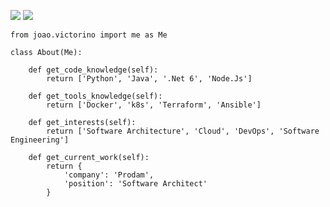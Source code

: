 [![](https://img.shields.io/badge/LinkedIn-joaovictorino-blue)](https://www.linkedin.com/in/joao-victorino/)
[![](https://img.shields.io/badge/Gmail-jhvictorino@mail.com-red)](mailto:jhvictorino@gmail.com)

```python3
from joao.victorino import me as Me

class About(Me):

    def get_code_knowledge(self):
        return ['Python', 'Java', '.Net 6', 'Node.Js']

    def get_tools_knowledge(self):
        return ['Docker', 'k8s', 'Terraform', 'Ansible']

    def get_interests(self):
        return ['Software Architecture', 'Cloud', 'DevOps', 'Software Engineering']

    def get_current_work(self):
        return {
            'company': 'Prodam',
            'position': 'Software Architect'
        }

```
